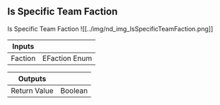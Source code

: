 ## Is Specific Team Faction
Is Specific Team Faction
![[../img/nd_img_IsSpecificTeamFaction.png]]

|Inputs||
|--|--|
| Faction | EFaction Enum |

|Outputs||
|--|--|
| Return Value | Boolean |
